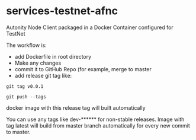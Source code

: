 # services-testnet-afnc
Autonity Node Client packaged in a Docker Container configured for TestNet

The workflow is:
* add Dockerfile in root directory
* Make any changes
* commit it to GitHub Repo (for example, merge to master
* add release git tag like:

`git tag v0.0.1`

`git push --tags`

docker image with this release tag will built automatically

You can use any tags like dev-****** for non-stable releases.
Image with tag latest will build from master branch automatically for every new commit to master.
